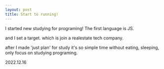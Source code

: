```yaml
---
layout: post
title: Start to running!
---
```


I started new studying for programing!
The first language is JS.

and I set a target.
which is join a realestate tech company.

after I made 'just plan' for study
it's so simple
time without eating, sleeping,
only focus on studying programing.




2022.12.16
